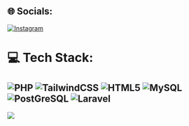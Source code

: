 
## 🌐 Socials:
[![Instagram](https://img.shields.io/badge/Instagram-%23E4405F.svg?logo=Instagram&logoColor=white)](https://instagram.com/yasier_139) 

# 💻 Tech Stack:
![PHP](https://img.shields.io/badge/php-%23777BB4.svg?style=for-the-badge&logo=php&logoColor=white) ![TailwindCSS](https://img.shields.io/badge/tailwindcss-%2338B2AC.svg?style=for-the-badge&logo=tailwind-css&logoColor=white) ![HTML5](https://img.shields.io/badge/html5-%23E34F26.svg?style=for-the-badge&logo=html5&logoColor=white) ![MySQL](https://img.shields.io/badge/mysql-4479A1.svg?style=for-the-badge&logo=mysql&logoColor=white) ![PostGreSQL](https://img.shields.io/badge/postgresql-4169e1?style=for-the-badge&logo=postgresql&logoColor=white) ![Laravel](https://img.shields.io/badge/Laravel-v10-FF2D20?style=for-the-badge&logo=laravel&logoColor=white)
---
[![](https://visitcount.itsvg.in/api?id=Sierru139&icon=0&color=0)](https://visitcount.itsvg.in)

